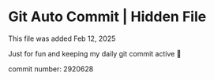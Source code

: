 # Git Auto Commit | Hidden File

This file was added Feb 12, 2025

Just for fun and keeping my daily git commit active 🤪

commit number: 2920628
